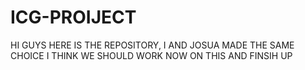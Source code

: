 # ICG-PROIJECT
HI GUYS HERE IS THE REPOSITORY, I AND JOSUA MADE THE SAME CHOICE I THINK WE SHOULD WORK NOW ON THIS AND FINSIH UP
